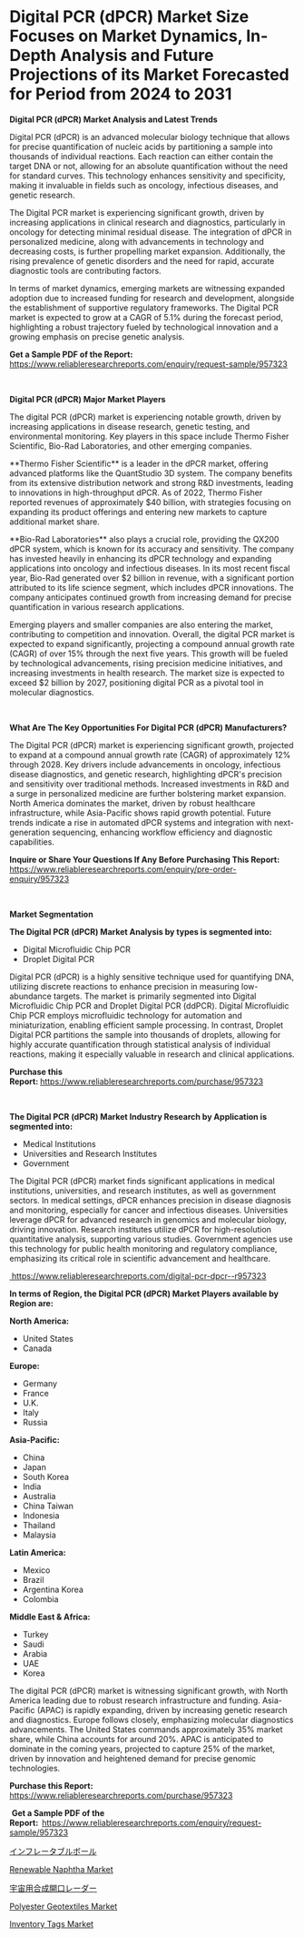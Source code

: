 <p><h1>Digital PCR (dPCR) Market Size Focuses on Market Dynamics, In-Depth Analysis and Future Projections of its Market Forecasted for Period from 2024 to 2031</h1></p><p><strong>Digital PCR (dPCR) Market Analysis and Latest Trends</strong></p>
<p><p>Digital PCR (dPCR) is an advanced molecular biology technique that allows for precise quantification of nucleic acids by partitioning a sample into thousands of individual reactions. Each reaction can either contain the target DNA or not, allowing for an absolute quantification without the need for standard curves. This technology enhances sensitivity and specificity, making it invaluable in fields such as oncology, infectious diseases, and genetic research.</p><p>The Digital PCR market is experiencing significant growth, driven by increasing applications in clinical research and diagnostics, particularly in oncology for detecting minimal residual disease. The integration of dPCR in personalized medicine, along with advancements in technology and decreasing costs, is further propelling market expansion. Additionally, the rising prevalence of genetic disorders and the need for rapid, accurate diagnostic tools are contributing factors.</p><p>In terms of market dynamics, emerging markets are witnessing expanded adoption due to increased funding for research and development, alongside the establishment of supportive regulatory frameworks. The Digital PCR market is expected to grow at a CAGR of 5.1% during the forecast period, highlighting a robust trajectory fueled by technological innovation and a growing emphasis on precise genetic analysis.</p></p>
<p><strong>Get a Sample PDF of the Report:&nbsp;</strong> <a href="https://www.reliableresearchreports.com/enquiry/request-sample/957323">https://www.reliableresearchreports.com/enquiry/request-sample/957323</a></p>
<p>&nbsp;</p>
<p><strong>Digital PCR (dPCR) Major Market Players</strong></p>
<p><p>The digital PCR (dPCR) market is experiencing notable growth, driven by increasing applications in disease research, genetic testing, and environmental monitoring. Key players in this space include Thermo Fisher Scientific, Bio-Rad Laboratories, and other emerging companies.</p><p>**Thermo Fisher Scientific** is a leader in the dPCR market, offering advanced platforms like the QuantStudio 3D system. The company benefits from its extensive distribution network and strong R&D investments, leading to innovations in high-throughput dPCR. As of 2022, Thermo Fisher reported revenues of approximately $40 billion, with strategies focusing on expanding its product offerings and entering new markets to capture additional market share.</p><p>**Bio-Rad Laboratories** also plays a crucial role, providing the QX200 dPCR system, which is known for its accuracy and sensitivity. The company has invested heavily in enhancing its dPCR technology and expanding applications into oncology and infectious diseases. In its most recent fiscal year, Bio-Rad generated over $2 billion in revenue, with a significant portion attributed to its life science segment, which includes dPCR innovations. The company anticipates continued growth from increasing demand for precise quantification in various research applications.</p><p>Emerging players and smaller companies are also entering the market, contributing to competition and innovation. Overall, the digital PCR market is expected to expand significantly, projecting a compound annual growth rate (CAGR) of over 15% through the next five years. This growth will be fueled by technological advancements, rising precision medicine initiatives, and increasing investments in health research. The market size is expected to exceed $2 billion by 2027, positioning digital PCR as a pivotal tool in molecular diagnostics.</p></p>
<p>&nbsp;</p>
<p><strong>What Are The Key Opportunities For Digital PCR (dPCR) Manufacturers?</strong></p>
<p><p>The Digital PCR (dPCR) market is experiencing significant growth, projected to expand at a compound annual growth rate (CAGR) of approximately 12% through 2028. Key drivers include advancements in oncology, infectious disease diagnostics, and genetic research, highlighting dPCR's precision and sensitivity over traditional methods. Increased investments in R&D and a surge in personalized medicine are further bolstering market expansion. North America dominates the market, driven by robust healthcare infrastructure, while Asia-Pacific shows rapid growth potential. Future trends indicate a rise in automated dPCR systems and integration with next-generation sequencing, enhancing workflow efficiency and diagnostic capabilities.</p></p>
<p><strong>Inquire or Share Your Questions If Any Before Purchasing This Report:</strong> <a href="https://www.reliableresearchreports.com/enquiry/pre-order-enquiry/957323">https://www.reliableresearchreports.com/enquiry/pre-order-enquiry/957323</a></p>
<p>&nbsp;</p>
<p><strong>Market Segmentation</strong></p>
<p><strong>The Digital PCR (dPCR) Market Analysis by types is segmented into:</strong></p>
<p><ul><li>Digital Microfluidic Chip PCR</li><li>Droplet Digital PCR</li></ul></p>
<p><p>Digital PCR (dPCR) is a highly sensitive technique used for quantifying DNA, utilizing discrete reactions to enhance precision in measuring low-abundance targets. The market is primarily segmented into Digital Microfluidic Chip PCR and Droplet Digital PCR (ddPCR). Digital Microfluidic Chip PCR employs microfluidic technology for automation and miniaturization, enabling efficient sample processing. In contrast, Droplet Digital PCR partitions the sample into thousands of droplets, allowing for highly accurate quantification through statistical analysis of individual reactions, making it especially valuable in research and clinical applications.</p></p>
<p><strong>Purchase this Report:&nbsp;</strong><a href="https://www.reliableresearchreports.com/purchase/957323">https://www.reliableresearchreports.com/purchase/957323</a></p>
<p>&nbsp;</p>
<p><strong>The Digital PCR (dPCR) Market Industry Research by Application is segmented into:</strong></p>
<p><ul><li>Medical Institutions</li><li>Universities and Research Institutes</li><li>Government</li></ul></p>
<p><p>The Digital PCR (dPCR) market finds significant applications in medical institutions, universities, and research institutes, as well as government sectors. In medical settings, dPCR enhances precision in disease diagnosis and monitoring, especially for cancer and infectious diseases. Universities leverage dPCR for advanced research in genomics and molecular biology, driving innovation. Research institutes utilize dPCR for high-resolution quantitative analysis, supporting various studies. Government agencies use this technology for public health monitoring and regulatory compliance, emphasizing its critical role in scientific advancement and healthcare.</p></p>
<p><a href="https://www.reliableresearchreports.com/digital-pcr-dpcr--r957323">&nbsp;https://www.reliableresearchreports.com/digital-pcr-dpcr--r957323</a></p>
<p><strong>In terms of Region, the Digital PCR (dPCR) Market Players available by Region are:</strong></p>
<p>
    <p> <strong> North America: </strong>
        <ul>
            <li>United States</li>
            <li>Canada</li>
        </ul>
        </p> 
    <p> <strong> Europe: </strong>
        <ul>
            <li>Germany</li>
            <li>France</li>
            <li>U.K.</li>
            <li>Italy</li>
            <li>Russia</li>
        </ul>
        </p> 
    <p> <strong> Asia-Pacific: </strong>
        <ul>
            <li>China</li>
            <li>Japan</li>
            <li>South Korea</li>
            <li>India</li>
            <li>Australia</li>
            <li>China Taiwan</li>
            <li>Indonesia</li>
            <li>Thailand</li>
            <li>Malaysia</li>
        </ul>
        </p> 
    <p> <strong> Latin America: </strong>
        <ul>
            <li>Mexico</li>
            <li>Brazil</li>
            <li>Argentina Korea</li>
            <li>Colombia</li>
        </ul>
        </p> 
    <p> <strong> Middle East & Africa: </strong>
        <ul>
            <li>Turkey</li>
            <li>Saudi</li>
            <li>Arabia</li>
            <li>UAE</li>
            <li>Korea</li>
        </ul>
    </p>
    </p>
<p><p>The digital PCR (dPCR) market is witnessing significant growth, with North America leading due to robust research infrastructure and funding. Asia-Pacific (APAC) is rapidly expanding, driven by increasing genetic research and diagnostics. Europe follows closely, emphasizing molecular diagnostics advancements. The United States commands approximately 35% market share, while China accounts for around 20%. APAC is anticipated to dominate in the coming years, projected to capture 25% of the market, driven by innovation and heightened demand for precise genomic technologies.</p></p>
<p><strong>Purchase this Report: </strong><a href="https://www.reliableresearchreports.com/purchase/957323">https://www.reliableresearchreports.com/purchase/957323</a></p>
<p>&nbsp;<strong>Get a Sample PDF of the Report:&nbsp;&nbsp;</strong><a href="https://www.reliableresearchreports.com/enquiry/request-sample/957323">https://www.reliableresearchreports.com/enquiry/request-sample/957323</a></p>
<p><strong></strong></p>
<p><p><a href="https://medium.com/@alenaieme/inflatable-ball-market-%E3%81%AE%E3%82%B0%E3%83%AD%E3%83%BC%E3%83%90%E3%83%AB%E5%B8%82%E5%A0%B4%E6%A6%82%E8%A6%81%E3%81%AF-%E4%B8%96%E7%95%8C%E3%81%8A%E3%82%88%E3%81%B3%E4%B8%BB%E8%A6%81%E5%B8%82%E5%A0%B4%E3%81%AB%E3%81%8A%E3%81%91%E3%82%8B%E6%A5%AD%E7%95%8C%E3%81%AB%E5%BD%B1%E9%9F%BF%E3%82%92%E4%B8%8E%E3%81%88%E3%82%8B%E4%B8%BB%E8%A6%81%E3%81%AA%E3%83%88%E3%83%AC%E3%83%B3%E3%83%89%E3%81%AB%E3%81%A4%E3%81%84%E3%81%A6-%E7%8B%AC%E8%87%AA%E3%81%AE%E8%A6%96%E7%82%B9%E3%82%92%E6%8F%90%E4%BE%9B%E3%81%97%E3%81%BE%E3%81%99-4376d4cffd2f">インフレータブルボール</a></p><p><a href="https://issuu.com/reportprime-2/docs/renewable-naphtha-market-size-2030._c20bb762dd5fb6">Renewable Naphtha Market</a></p><p><a href="https://medium.com/@alenaieme/synthetic-aperture-radar-in-space-market-%E3%81%AF-%E3%82%B3%E3%82%B9%E3%83%88%E7%AE%A1%E7%90%86%E3%81%A8%E5%8A%B9%E7%8E%87%E5%90%91%E4%B8%8A%E3%82%92%E5%84%AA%E5%85%88%E3%81%97%E3%81%BE%E3%81%99-%E3%81%95%E3%82%89%E3%81%AB-%E5%A0%B1%E5%91%8A%E6%9B%B8%E3%81%AF%E5%B8%82%E5%A0%B4%E3%81%AE%E9%9C%80%E8%A6%81%E9%9D%A2%E3%81%A8%E4%BE%9B%E7%B5%A6%E9%9D%A2%E3%81%AE%E4%B8%A1%E6%96%B9%E3%82%92%E3%82%AB%E3%83%90%E3%83%BC%E3%81%97%E3%81%A6%E3%81%84%E3%81%BE%E3%81%99-d470e3ee33d2">宇宙用合成開口レーダー</a></p><p><a href="https://issuu.com/reportprime-2/docs/polyester-geotextiles-market-size-2_c219c6d3702605">Polyester Geotextiles Market</a></p><p><a href="https://www.linkedin.com/pulse/inventory-tags-market-trends-detailed-study-its-segmentation-2cztf?trackingId=4hHmS%2FOtQUO%2FeYnG93iaiw%3D%3D">Inventory Tags Market</a></p></p>
